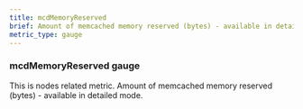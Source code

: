 ```yaml
---
title: mcdMemoryReserved
brief: Amount of memcached memory reserved (bytes) - available in detailed mode
metric_type: gauge
---
```

### mcdMemoryReserved gauge

This is nodes related metric. Amount of memcached memory reserved (bytes) - available in detailed mode.